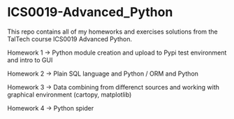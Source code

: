 # ICS0019-Advanced_Python
This repo contains all of my homeworks and exercises solutions from the TalTech course ICS0019 Advanced Python.

Homework 1 -> Python module creation and upload to Pypi test environment and intro to GUI

Homework 2 -> Plain SQL language and Python / ORM and Python

Homework 3 -> Data combining from differenct sources and working with graphical environment (cartopy, matplotlib)

Homework 4 -> Python spider
